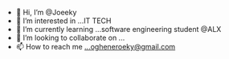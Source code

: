 - 👋 Hi, I’m @Joeeky
- 👀 I’m interested in ...IT TECH
- 🌱 I’m currently learning ...software engineering student @ALX
- 💞️ I’m looking to collaborate on ...
- 📫 How to reach me ...ogheneroeky@gmail.com

<!---
Joeeky/Joeeky is a ✨ special ✨ repository because its `README.md` (this file) appears on your GitHub profile.
You can click the Preview link to take a look at your changes.
--->
